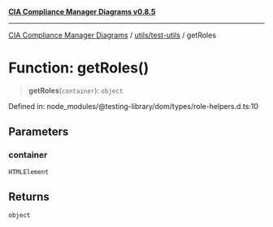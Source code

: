 [**CIA Compliance Manager Diagrams v0.8.5**](../../../README.md)

***

[CIA Compliance Manager Diagrams](../../../modules.md) / [utils/test-utils](../README.md) / getRoles

# Function: getRoles()

> **getRoles**(`container`): `object`

Defined in: node\_modules/@testing-library/dom/types/role-helpers.d.ts:10

## Parameters

### container

`HTMLElement`

## Returns

`object`
